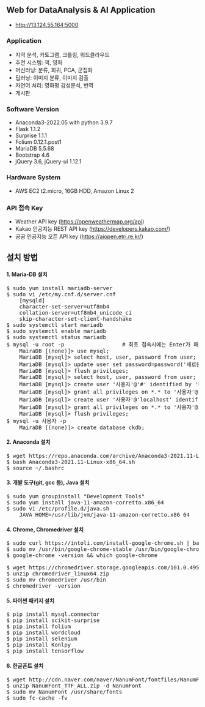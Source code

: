 ## Web for DataAnalysis & AI Application
- http://13.124.55.164:5000

### Application
- 지역 분석, 카토그램, 크롤링, 워드클라우드
- 추천 시스템: 책, 영화
- 머신러닝: 분류, 회귀, PCA, 군집화
- 딥러닝: 이미지 분류, 이미지 검출
- 자연어 처리: 영화평 감성분석, 번역
- 게시판

### Software Version
- Anaconda3-2022.05 with python 3.9.7
- Flask 1.1.2
- Surprise 1.1.1
- Folium 0.12.1.post1
- MariaDB 5.5.68
- Bootstrap 4.6
- jQuery 3.6, jQuery-ui 1.12.1

### Hardware System
- AWS EC2 t2.micro, 16GB HDD, Amazon Linux 2

### API 접속 Key 
- Weather API key (https://openweathermap.org/api)
- Kakao 인공지능 REST API key (https://developers.kakao.com/)
- 공공 인공지능 오픈 API key (https://aiopen.etri.re.kr/)

## 설치 방법
#### 1. Maria-DB 설치
<pre>
$ sudo yum install mariadb-server
$ sudo vi /etc/my.cnf.d/server.cnf
    [mysqld]
    character-set-server=utf8mb4
    collation-server=utf8mb4_unicode_ci
    skip-character-set-client-handshake
$ sudo systemctl start mariadb
$ sudo systemctl enable mariadb
$ sudo systemctl status mariadb
$ mysql -u root -p                  # 최초 접속시에는 Enter가 패스워드
    MairaDB [(none)]> use mysql;
    MariaDB [mysql]> select host, user, password from user;
    MariaDB [mysql]> update user set password=password('새로운 비밀번호') where user='root';
    MariaDB [mysql]> flush privileges;
    MariaDB [mysql]> select host, user, password from user;
    MariaDB [mysql]> create user '사용자'@'#' identified by '비밀번호';
    MariaDB [mysql]> grant all privileges on *.* to '사용자'@'#';
    MariaDB [mysql]> create user '사용자'@'localhost' identified by '비밀번호';
    MariaDB [mysql]> grant all privileges on *.* to '사용자'@'localhost';
    MariaDB [mysql]> flush privileges;
$ mysql -u 사용자 -p
    MairaDB [(none)]> create database ckdb;
</pre>

#### 2. Anaconda 설치
<pre>
$ wget https://repo.anaconda.com/archive/Anaconda3-2021.11-Linux-x86_64.sh
$ bash Anaconda3-2021.11-Linux-x86_64.sh
$ source ~/.bashrc
</pre>

#### 3. 개발 도구(git, gcc 등), Java 설치
<pre>
$ sudo yum groupinstall "Development Tools"
$ sudo yum install java-11-amazon-corretto.x86_64
$ sudo vi /etc/profile.d/java.sh
    JAVA_HOME=/usr/lib/jvm/java-11-amazon-corretto.x86_64
</pre>

#### 4. Chrome, Chromedriver 설치
<pre>
$ sudo curl https://intoli.com/install-google-chrome.sh | bash
$ sudo mv /usr/bin/google-chrome-stable /usr/bin/google-chrome
$ google-chrome -version && which google-chrome

$ wget https://chromedriver.storage.googleapis.com/101.0.4951.41/chromedriver_linux64.zip
$ unzip chromedriver_linux64.zip
$ sudo mv chromedriver /usr/bin
$ chromedriver -version
</pre>

#### 5. 파이썬 패키지 설치
<pre>
$ pip install mysql.connector
$ pip install scikit-surprise
$ pip install folium
$ pip install wordcloud
$ pip install selenium
$ pip install Konlpy
$ pip install tensorflow
</pre>

#### 6. 한글폰트 설치
<pre>
$ wget http://cdn.naver.com/naver/NanumFont/fontfiles/NanumFont_TTF_ALL.zip
$ unzip NanumFont_TTF_ALL.zip -d NanumFont
$ sudo mv NanumFont /usr/share/fonts
$ sudo fc-cache -fv
</pre>
